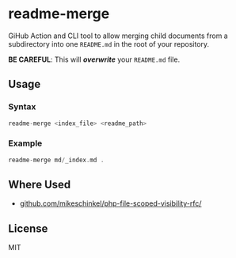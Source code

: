 # readme-merge
GiHub Action and CLI tool to allow merging child documents from a subdirectory into one `README.md` in the root of your repository.

**BE CAREFUL**: This will _**overwrite**_ your `README.md` file. 

## Usage
### Syntax
```go
readme-merge <index_file> <readme_path>
```
### Example
```go
readme-merge md/_index.md .
```

## Where Used
- [github.com/mikeschinkel/php-file-scoped-visibility-rfc/](https://github.com/mikeschinkel/php-file-scoped-visibility-rfc/)

## License 
MIT
